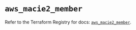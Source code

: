 # `aws_macie2_member`

Refer to the Terraform Registry for docs: [`aws_macie2_member`](https://registry.terraform.io/providers/hashicorp/aws/4.54.0/docs/resources/macie2_member).
